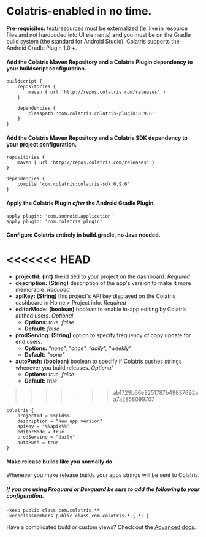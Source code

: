# Colatris-enabled in no time.

**Pre-requisites:** text/resources must be externalized (ie. live in resource files and not hardcoded into UI elements) **and** you must be on the Gradle build system (the standard for Android Studio).  Colatris supports the Android Gradle Plugin 1.0.+.

#### Add the Colatris Maven Repository and a Colatris Plugin dependency to your buildscript configuration.

```
buildscript {
    repositories {
        maven { url 'http://repos.colatris.com/releases' }
    }
    
    dependencies {
        classpath 'com.colatris:colatris-plugin:0.9.6'
    }    
}
```

#### Add the Colatris Maven Repository and a Colatris SDK dependency to your project configuration.

```
repositories {
    maven { url 'http://repos.colatris.com/releases' }
}

dependencies {
    compile 'com.colatris:colatris-sdk:0.9.6' 
}
```

#### Apply the Colatris Plugin *after* the Android Gradle Plugin.

```
apply plugin: 'com.android.application'
apply plugin: 'com.colatris.plugin'
```

####  Configure Colatris entirely in build.gradle, no Java needed.

<<<<<<< HEAD
=======
* **projectId:** **(int)** the id tied to your project on the dashboard. *Required*
* **description:** **(String)** description of the app's version to make it more memorable. *Required*
* **apiKey:** **(String)** this project's API key displayed on the Colatris dashboard in Home > Project info. *Required*
* **editorMode:** **(boolean)** boolean to enable in-app editing by Colatris authed users. *Optional*
    * **Options:** *true*, *false*
    * **Default:** *false*
* **prodServing:** **(String)** option to specify frequency of copy update for end users. 
    * **Options:** *"none", "once", "daily", "weekly"*
    * **Default:** *"none"*
* **autoPush:** **(boolean)** boolean to specify if Colatris pushes strings whenever you build releases. *Optional*
    * **Options:** *true*, *false*
    * **Default:** *true*

>>>>>>> ab1729b66e9251787b49837692aa7a2858099707
```
colatris {
    projectId = %%pid%%
    description = "New app version"
    apiKey = "%%apik%%"
    editorMode = true
    prodServing = "daily"
    autoPush = true
}
```

#### Make release builds like you normally do.

Whenever you make release builds your apps strings will be sent to Colatris.

#####  If you are using Proguard or Dexguard be **sure** to add the following to your configuration.
    
```
-keep public class com.colatris.**
-keepclassmembers public class com.colatris.* { *; }
```

Have a complicated build or custom views?  Check out the [Advanced docs](/#/colatris/docs/03_Android/02_Advanced).

